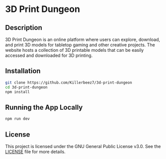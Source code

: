 # 3D Print Dungeon

## Description

3D Print Dungeon is an online platform where users can explore, download, and print 3D models for tabletop gaming and other creative projects. The website hosts a collection of 3D printable models that can be easily accessed and downloaded for 3D printing.


## Installation

```sh
git clone https://github.com/Killerbeez7/3d-print-dungeon
cd 3d-print-dungeon
npm install
```

## Running the App Locally

```sh
npm run dev
```


## License
This project is licensed under the GNU General Public License v3.0. See the [LICENSE](LICENSE) file for more details.